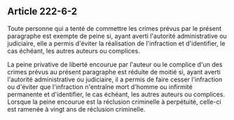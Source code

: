 Article 222-6-2
----
Toute personne qui a tenté de commettre les crimes prévus par le présent
paragraphe est exempte de peine si, ayant averti l'autorité administrative ou
judiciaire, elle a permis d'éviter la réalisation de l'infraction et
d'identifier, le cas échéant, les autres auteurs ou complices.

La peine privative de liberté encourue par l'auteur ou le complice d'un des
crimes prévus au présent paragraphe est réduite de moitié si, ayant averti
l'autorité administrative ou judiciaire, il a permis de faire cesser
l'infraction ou d'éviter que l'infraction n'entraîne mort d'homme ou infirmité
permanente et d'identifier, le cas échéant, les autres auteurs ou complices.
Lorsque la peine encourue est la réclusion criminelle à perpétuité, celle-ci est
ramenée à vingt ans de réclusion criminelle.
